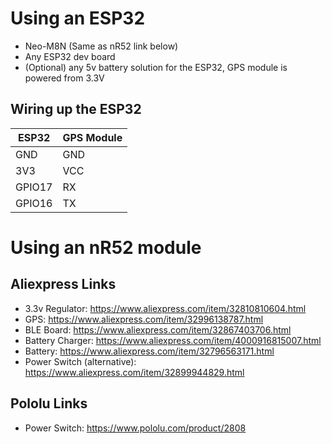 # Using an ESP32
 - Neo-M8N (Same as nR52 link below)
 - Any ESP32 dev board
 - (Optional) any 5v battery solution for the ESP32, GPS module is powered from 3.3V
## Wiring up the ESP32
|ESP32| GPS Module |
|--|--|
| GND | GND |
| 3V3 | VCC |
| GPIO17 | RX |
| GPIO16 | TX |

# Using an nR52 module
## Aliexpress Links
 
* 3.3v Regulator: https://www.aliexpress.com/item/32810810604.html
* GPS: https://www.aliexpress.com/item/32996138787.html
* BLE Board: https://www.aliexpress.com/item/32867403706.html
* Battery Charger: https://www.aliexpress.com/item/4000916815007.html
* Battery: https://www.aliexpress.com/item/32796563171.html
* Power Switch (alternative): https://www.aliexpress.com/item/32899944829.html

## Pololu Links

* Power Switch: https://www.pololu.com/product/2808
